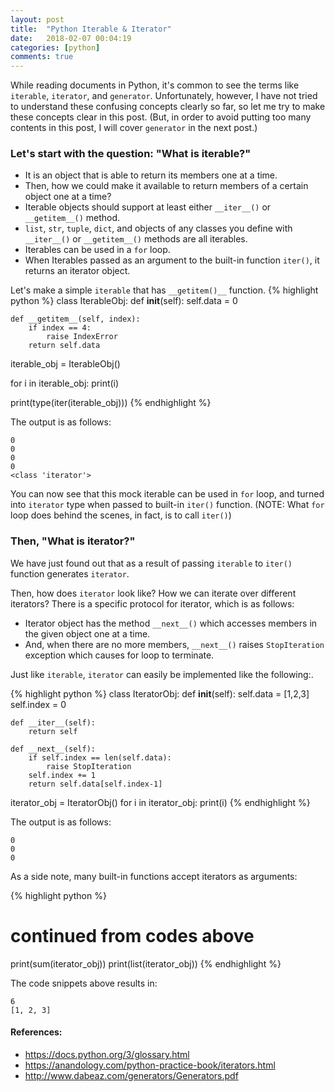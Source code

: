 ```yaml
---
layout: post
title:  "Python Iterable & Iterator"
date:   2018-02-07 00:04:19
categories: [python]
comments: true
---
```


While reading documents in Python, it's common to see the terms like `iterable`, `iterator`, and `generator`.
Unfortunately, however, I have not tried to understand these confusing concepts clearly so far, so let me try to make these concepts clear in this post. (But, in order to avoid putting too many contents in this post, I will cover `generator` in the next post.)

### Let's start with the question: "What is iterable?" 

- It is an object that is able to return its members one at a time.
- Then, how we could make it available to return members of a certain object one at a time?
- Iterable objects should support at least either `__iter__()` or `__getitem__()` method.
- `list`, `str`, `tuple`, `dict`, and objects of any classes you define with `__iter__()` or `__getitem__()` methods are all iterables.
- Iterables can be used in a `for` loop.
- When Iterables passed as an argument to the built-in function `iter()`, it returns an iterator object.


Let's make a simple `iterable` that has `__getitem()__` function.
{% highlight python %}
class IterableObj:
    def __init__(self):
        self.data = 0
    
    def __getitem__(self, index):
        if index == 4:
            raise IndexError
        return self.data

iterable_obj = IterableObj()

for i in iterable_obj:
    print(i)

print(type(iter(iterable_obj)))
{% endhighlight %}

The output is as follows:
```
0
0
0
0
<class 'iterator'>
```

You can now see that this mock iterable can be used in `for` loop, and turned into `iterator` type when passed to built-in `iter()` function. (NOTE: What `for` loop does behind the scenes, in fact, is to call `iter()`)


### Then, "What is iterator?"

We have just found out that as a result of passing `iterable` to `iter()` function generates `iterator`.

Then, how does `iterator` look like? How we can iterate over different iterators?
There is a specific protocol for iterator, which is as follows:

- Iterator object has the method `__next__()` which accesses members in the given object one at a time.
- And, when there are no more members, `__next__()` raises `StopIteration` exception which causes for loop to terminate.

Just like `iterable`, `iterator` can easily be implemented like the following:.

{% highlight python %}
class IteratorObj:
    def __init__(self):
        self.data = [1,2,3]
        self.index = 0

    def __iter__(self):
        return self

    def __next__(self):
        if self.index == len(self.data):
            raise StopIteration
        self.index += 1
        return self.data[self.index-1]


iterator_obj = IteratorObj()
for i in iterator_obj:
    print(i)
{% endhighlight %}

The output is as follows:
```
0
0
0
```

As a side note, many built-in functions accept iterators as arguments:

{% highlight python %}
# continued from codes above
print(sum(iterator_obj))
print(list(iterator_obj))
{% endhighlight %}

The code snippets above results in:
```
6
[1, 2, 3]
```


#### References:
- https://docs.python.org/3/glossary.html
- https://anandology.com/python-practice-book/iterators.html
- http://www.dabeaz.com/generators/Generators.pdf